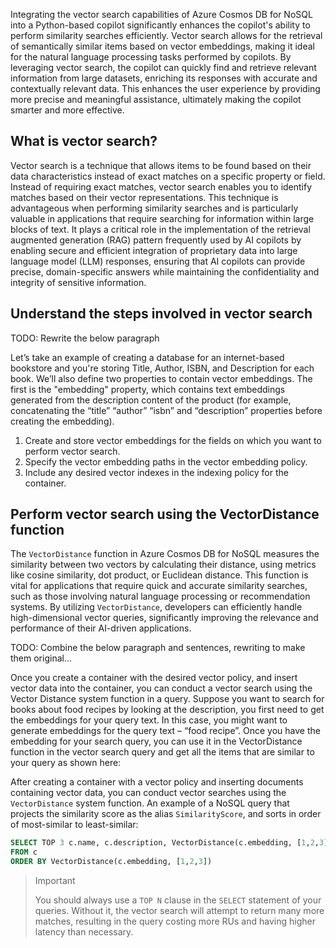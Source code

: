 Integrating the vector search capabilities of Azure Cosmos DB for NoSQL into a Python-based copilot significantly enhances the copilot's ability to perform similarity searches efficiently. Vector search allows for the retrieval of semantically similar items based on vector embeddings, making it ideal for the natural language processing tasks performed by copilots. By leveraging vector search, the copilot can quickly find and retrieve relevant information from large datasets, enriching its responses with accurate and contextually relevant data. This enhances the user experience by providing more precise and meaningful assistance, ultimately making the copilot smarter and more effective.

## What is vector search?

Vector search is a technique that allows items to be found based on their data characteristics instead of exact matches on a specific property or field. Instead of requiring exact matches, vector search enables you to identify matches based on their vector representations. This technique is advantageous when performing similarity searches and is particularly valuable in applications that require searching for information within large blocks of text. It plays a critical role in the implementation of the retrieval augmented generation (RAG) pattern frequently used by AI copilots by enabling secure and efficient integration of proprietary data into large language model (LLM) responses, ensuring that AI copilots can provide precise, domain-specific answers while maintaining the confidentiality and integrity of sensitive information.

## Understand the steps involved in vector search

TODO: Rewrite the below paragraph

Let’s take an example of creating a database for an internet-based bookstore and you're storing Title, Author, ISBN, and Description for each book. We’ll also define two properties to contain vector embeddings. The first is the "embedding" property, which contains text embeddings generated from the description content of the product (for example, concatenating the “title” “author” “isbn” and “description” properties before creating the embedding).

1. Create and store vector embeddings for the fields on which you want to perform vector search.
2. Specify the vector embedding paths in the vector embedding policy.
3. Include any desired vector indexes in the indexing policy for the container.

## Perform vector search using the VectorDistance function

The `VectorDistance` function in Azure Cosmos DB for NoSQL measures the similarity between two vectors by calculating their distance, using metrics like cosine similarity, dot product, or Euclidean distance. This function is vital for applications that require quick and accurate similarity searches, such as those involving natural language processing or recommendation systems. By utilizing `VectorDistance`, developers can efficiently handle high-dimensional vector queries, significantly improving the relevance and performance of their AI-driven applications.

TODO: Combine the below paragraph and sentences, rewriting to make them original...

Once you create a container with the desired vector policy, and insert vector data into the container, you can conduct a vector search using the Vector Distance system function in a query. Suppose you want to search for books about food recipes by looking at the description, you first need to get the embeddings for your query text. In this case, you might want to generate embeddings for the query text – “food recipe”. Once you have the embedding for your search query, you can use it in the VectorDistance function in the vector search query and get all the items that are similar to your query as shown here:

After creating a container with a vector policy and inserting documents containing vector data, you can conduct vector searches using the `VectorDistance` system function. An example of a NoSQL query that projects the similarity score as the alias `SimilarityScore`, and sorts in order of most-similar to least-similar:

```sql
SELECT TOP 3 c.name, c.description, VectorDistance(c.embedding, [1,2,3]) AS SimilarityScore   
FROM c  
ORDER BY VectorDistance(c.embedding, [1,2,3])
```

> Important
>
> You should always use a `TOP N` clause in the `SELECT` statement of your queries. Without it, the vector search will attempt to return many more matches, resulting in the query costing more RUs and having higher latency than necessary.
